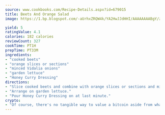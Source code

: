 ```yaml
---
source: www.cookbooks.com/Recipe-Details.aspx?id=679015
title: Beets And Orange Salad
image: https://1.bp.blogspot.com/-aUrhxZRQW4k/YA2HwJJdHHI/AAAAAAAABgY/z2R8OXCxqDoBQtRn-q-fHG8g9_G4G1HBwCLcBGAsYHQ/s320/13.png

yield: 5
ratingValue: 4.1
calories: 182 calories
reviewCount: 327
cookTime: PT1H
prepTime: PT33M
ingredients:
- "cooked beets"
- "orange slices or sections"
- "minced Vidalia onions"
- "garden lettuce"
- "Honey Curry Dressing"
directions:
- "Slice cooked beets and combine with orange slices or sections and minced Vidalia onions."
- "Arrange on garden lettuce."
- "Pour Honey Curry Dressing on at last minute."
crypto:
- "Of course, there's no tangible way to value a bitcoin aside from what someone else believes it is worth."
---
```

